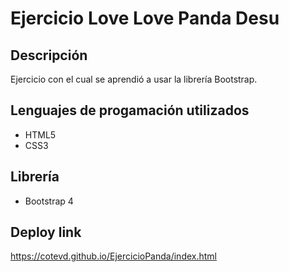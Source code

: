 # Ejercicio Love Love Panda Desu
## Descripción
Ejercicio con el cual se aprendió a usar la librería Bootstrap.
## Lenguajes de progamación utilizados
* HTML5
* CSS3
## Librería
* Bootstrap 4
## Deploy link
https://cotevd.github.io/EjercicioPanda/index.html

